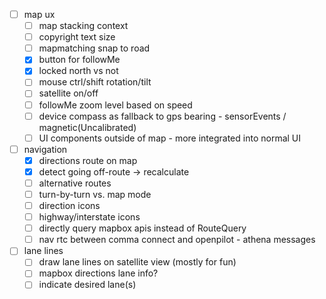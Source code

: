 - [ ] map ux
  - [ ] map stacking context
  - [ ] copyright text size
  - [ ] mapmatching snap to road
  - [x] button for followMe
  - [x] locked north vs not
  - [ ] mouse ctrl/shift rotation/tilt
  - [ ] satellite on/off
  - [ ] followMe zoom level based on speed
  - [ ] device compass as fallback to gps bearing - sensorEvents / magnetic(Uncalibrated)
  - [ ] UI components outside of map - more integrated into normal UI
- [ ] navigation
  - [x] directions route on map
  - [x] detect going off-route -> recalculate
  - [ ] alternative routes
  - [ ] turn-by-turn vs. map mode
  - [ ] direction icons
  - [ ] highway/interstate icons
  - [ ] directly query mapbox apis instead of RouteQuery
  - [ ] nav rtc between comma connect and openpilot - athena messages
- [ ] lane lines
  - [ ] draw lane lines on satellite view (mostly for fun)
  - [ ] mapbox directions lane info?
  - [ ] indicate desired lane(s)
